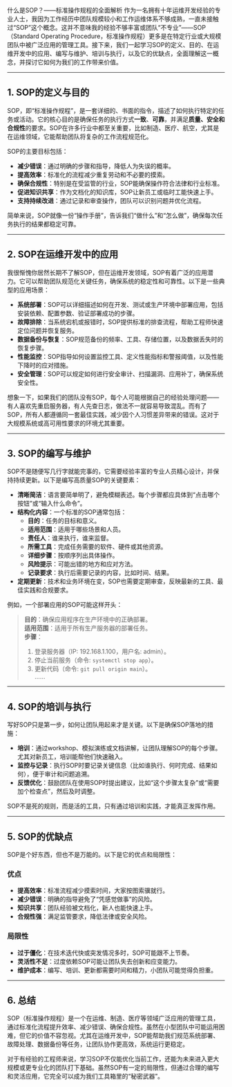 什么是SOP？——标准操作规程的全面解析
作为一名拥有十年运维开发经验的专业人士，我因为工作经历中团队规模较小和工作运维体系不够成熟，一直未接触过“SOP”这个概念。这并不意味我的经验不够丰富或团队“不专业”——SOP（Standard Operating Procedure，标准操作规程）更多是在特定行业或大规模团队中被广泛应用的管理工具。接下来，我们一起学习SOP的定义、目的、在运维开发中的应用、编写与维护、培训与执行，以及它的优缺点，全面理解这一概念，并探讨它如何为我们的工作带来价值。

---

## 1. SOP的定义与目的

SOP，即“标准操作规程”，是一套详细的、书面的指令，描述了如何执行特定的任务或活动。它的核心目的是确保任务的执行方式**一致**、**可靠**，并满足**质量、安全和合规性**的要求。SOP在许多行业中都至关重要，比如制造、医疗、航空，尤其是在运维领域，它能帮助团队将复杂的工作流程规范化。

SOP的主要目标包括：

- **减少错误**：通过明确的步骤和指导，降低人为失误的概率。
- **提高效率**：标准化的流程减少重复劳动和不必要的摸索。
- **确保合规性**：特别是在受监管的行业，SOP能确保操作符合法律和行业标准。
- **促进知识共享**：作为文档化的知识库，SOP让新员工或临时工能快速上手。
- **支持持续改进**：通过记录和审查操作，团队可以识别问题并优化流程。

简单来说，SOP就像一份“操作手册”，告诉我们“做什么”和“怎么做”，确保每次任务执行的结果都稳定可靠。

---

## 2. SOP在运维开发中的应用

我很惭愧你居然长期不了解SOP，但在运维开发领域，SOP有着广泛的应用潜力。它可以帮助团队规范化关键任务，确保系统的稳定性和可靠性。以下是一些典型的应用场景：

- **系统部署**：SOP可以详细描述如何在开发、测试或生产环境中部署应用，包括安装依赖、配置参数、验证部署成功的步骤。
- **故障排除**：当系统宕机或报错时，SOP提供标准的排查流程，帮助工程师快速定位问题并恢复服务。
- **数据备份与恢复**：SOP规范备份的频率、工具、存储位置，以及数据丢失时的恢复步骤。
- **性能监控**：SOP指导如何设置监控工具、定义性能指标和警报阈值，以及性能下降时的应对措施。
- **安全管理**：SOP可以规定如何进行安全审计、扫描漏洞、应用补丁，确保系统安全性。

想象一下，如果我们的团队没有SOP，每个人可能根据自己的经验处理问题——有人喜欢先重启服务器，有人先查日志，做法不一就容易导致混乱。而有了SOP，所有人都遵循同一套最佳实践，减少因个人习惯差异带来的错误。这对于大规模系统或高可用性要求的环境尤其重要。

---

## 3. SOP的编写与维护

SOP不是随便写几行字就能完事的，它需要经验丰富的专业人员精心设计，并保持持续更新。以下是编写高质量SOP的关键要素：

- **清晰简洁**：语言要简单明了，避免模糊表述。每个步骤都应具体到“点击哪个按钮”或“输入什么命令”。
- **结构化内容**：一个标准的SOP通常包括：
  - **目的**：任务的目标和意义。
  - **适用范围**：适用于哪些场景和人员。
  - **责任人**：谁来执行，谁来监督。
  - **所需工具**：完成任务需要的软件、硬件或其他资源。
  - **详细步骤**：按顺序列出具体操作。
  - **风险提示**：可能出错的地方和应对方法。
  - **记录要求**：执行后需要记录的内容，比如时间、结果。
- **定期更新**：技术和业务环境在变，SOP也需要定期审查，反映最新的工具、最佳实践和合规要求。

例如，一个部署应用的SOP可能这样开头：

> **目的**：确保应用程序在生产环境中的正确部署。  
> **适用范围**：适用于所有生产服务器的部署任务。  
> **步骤**：  
> 1. 登录服务器（IP: 192.168.1.100，用户名: admin）。  
> 2. 停止当前服务（命令: `systemctl stop app`）。  
> 3. 更新代码（命令: `git pull origin main`）。  
> ……

---

## 4. SOP的培训与执行

写好SOP只是第一步，如何让团队用起来才是关键。以下是确保SOP落地的措施：

- **培训**：通过workshop、模拟演练或文档讲解，让团队理解SOP的每个步骤。尤其对新员工，培训能帮他们快速融入。
- **监控与记录**：执行SOP时要记录关键信息（比如谁执行、何时完成、结果如何），便于审计和问题追溯。
- **反馈优化**：鼓励团队在使用SOP时提出建议，比如“这个步骤太复杂”或“需要加个检查点”，然后及时调整。

SOP不是死的规则，而是活的工具，只有通过培训和实践，才能真正发挥作用。

---

## 5. SOP的优缺点

SOP是个好东西，但也不是万能的。以下是它的优点和局限性：

### 优点
- **提高效率**：标准流程减少摸索时间，大家按图索骥就行。
- **减少错误**：明确的指导避免了“凭感觉做事”的风险。
- **知识共享**：团队经验被文档化，新人也能快速上手。
- **合规性强**：满足监管要求，降低法律或安全风险。

### 局限性
- **过于僵化**：在技术迭代快或突发情况多时，SOP可能跟不上节奏。
- **灵活性不足**：过度依赖SOP可能让团队失去创新和应变能力。
- **维护成本**：编写、培训、更新都需要时间和精力，小团队可能觉得负担重。

---

## 6. 总结

SOP（标准操作规程）是一个在运维、制造、医疗等领域广泛应用的管理工具，通过标准化流程提升效率、减少错误、确保合规性。虽然在小型团队中可能运用困难，但它的价值不容忽视。尤其在运维开发中，SOP能帮助我们规范系统部署、故障处理、数据备份等任务，让团队协作更高效，系统运行更稳定。

对于有经验的工程师来说，学习SOP不仅能优化当前工作，还能为未来进入更大规模或更专业化的团队打下基础。虽然SOP有一定的局限性，但通过合理的编写和灵活应用，它完全可以成为我们工具箱里的“秘密武器”。